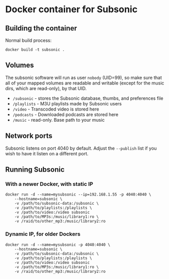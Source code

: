 # Docker container for Subsonic

## Building the container

Normal build process:

```
docker build -t subsonic .
```

## Volumes

The subsonic software will run as user `nobody` (UID=99),
so make sure that all of your mapped volumes are readable
and writable (except for the music dirs, which are read-only),
by that UID.

* `/subsonic` - stores the Subsonic database, thumbs, and preferences file
* `/playlists` - M3U playlists made by Subsonic users
* `/video` - Transcoded video is stored here
* `/podcasts` - Downloaded podcasts are stored here
* `/music` - read-only.  Base path to your music

## Network ports

Subsonic listens on port 4040 by default.  Adjust the
`--publish` list if you wish to have it listen on a
different port.

## Running Subsonic

### With a newer Docker, with static IP

```
docker run -d --name=mysubsonic --ip=192.168.1.55 -p 4040:4040 \
    --hostname=subsonic \
    -v /path/to/subsonic-data:/subsonic \
    -v /path/to/playlists:/playlists \
    -v /path/to/video:/video subsonic
    -v /path/to/MP3s:/music/library1:ro \
    -v /raid/to/other_mp3:/music/library2:ro
```

### Dynamic IP, for older Dockers

```
docker run -d --name=mysubsonic -p 4040:4040 \
    --hostname=subsonic \
    -v /path/to/subsonic-data:/subsonic \
    -v /path/to/playlists:/playlists \
    -v /path/to/video:/video subsonic
    -v /path/to/MP3s:/music/library1:ro \
    -v /raid/to/other_mp3:/music/library2:ro
```

